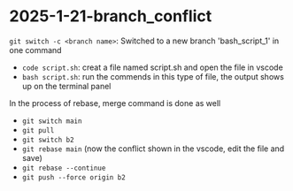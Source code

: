 # 2025-1-21-branch_conflict

`git switch -c <branch name>`: Switched to a new branch 'bash_script_1' in one command


- `code script.sh`: creat a file named script.sh and open the file in vscode
- `bash script.sh`: run the commends in this type of file, the output shows up on the terminal panel

In the process of rebase, merge command is done as well

- `git switch main`
- `git pull`
- `git switch b2`
- `git rebase main`
(now the conflict shown in the vscode, edit the file and save)
- `git rebase --continue`
- `git push --force origin b2`